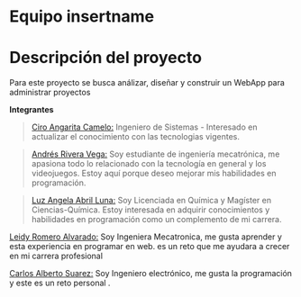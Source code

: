 # Equipo insertname

# Descripción del proyecto

Para este proyecto se busca análizar, diseñar y construir un WebApp para administrar proyectos

**Integrantes**

> [Ciro Angarita Camelo:](https://github.com/ciroac3188) 
 Ingeniero de Sistemas - Interesado en actualizar el conocimiento con las tecnologias vigentes.

> [Andrés Rivera Vega:](https://github.com/TeamARV) 
Soy estudiante de ingeniería mecatrónica, me apasiona todo lo relacionado con la tecnología en general y los videojuegos. Estoy aquí porque deseo mejorar mis habilidades en  programación. 

> [Luz Angela Abril Luna:](https://github.com/laabril01/i) 
Soy Licenciada en Química y Magíster en Ciencias-Química. Estoy interesada en adquirir conocimientos y habilidades en programación como un complemento de mi carrera.

[ Leidy Romero Alvarado:](https://github.com/leidyromero-14)
Soy Ingeniera Mecatronica, me gusta aprender y esta experiencia en programar en web. es un reto que me ayudara a crecer en mi carrera profesional  


[ Carlos Alberto Suarez:](https://github.com/BebetoSilva1986)
Soy Ingeniero electrónico, me gusta la programación y este es un reto personal .   
